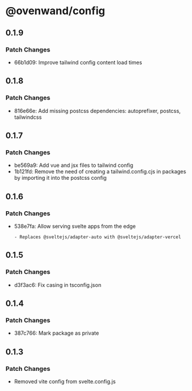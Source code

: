 # @ovenwand/config

## 0.1.9

### Patch Changes

- 66b1d09: Improve tailwind config content load times

## 0.1.8

### Patch Changes

- 816e66e: Add missing postcss dependencies: autoprefixer, postcss, tailwindcss

## 0.1.7

### Patch Changes

- be569a9: Add vue and jsx files to tailwind config
- 1b121fd: Remove the need of creating a tailwind.config.cjs in packages by importing it into the postcss config

## 0.1.6

### Patch Changes

- 538e7fa: Allow serving svelte apps from the edge

      - Replaces @sveltejs/adapter-auto with @sveltejs/adapter-vercel

## 0.1.5

### Patch Changes

- d3f3ac6: Fix casing in tsconfig.json

## 0.1.4

### Patch Changes

- 387c766: Mark package as private

## 0.1.3

### Patch Changes

- Removed vite config from svelte.config.js

